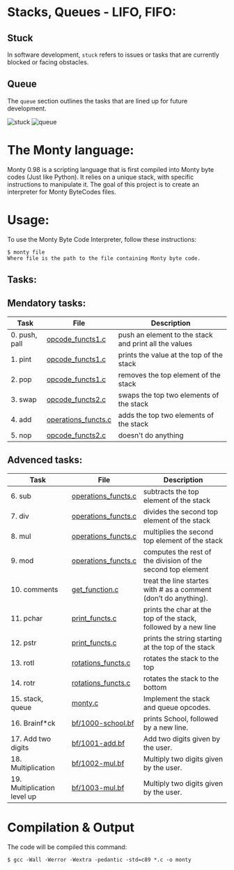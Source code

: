 # Stacks, Queues - LIFO, FIFO:
## Stuck
In software development, `stuck` refers to issues or tasks that are currently blocked or facing obstacles. 

## Queue
The `queue` section outlines the tasks that are lined up for future development. 

<img src="https://techvidvan.com/tutorials/wp-content/uploads/sites/2/2021/07/Insertion-in-Stack.jpg" alt = "stuck"/>
<img src="https://techvidvan.com/tutorials/wp-content/uploads/sites/2/2021/07/Inserting-an-element-into-the-queue.jpg" alt = "queue" />

#  The Monty language: 
Monty 0.98 is a scripting language that is first compiled into Monty byte codes (Just like Python). It relies on a unique stack, with specific instructions to manipulate it. The goal of this project is to create an interpreter for Monty ByteCodes files.

# Usage:
To use the Monty Byte Code Interpreter, follow these instructions:
```
$ monty file
Where file is the path to the file containing Monty byte code.
```
## Tasks:
## Mendatory tasks:
| Task                         | File                                        | Description                                           |
| ---------------------------- | ------------------------------------------- | ----------------------------------------------------- |
| 0. push, pall                | [opcode_functs1.c](./opcode_functs1.c)      | push an element to the stack and print all the values |
| 1. pint                      | [opcode_functs1.c](./opcode_functs1.c)      | prints the value at the top of the stack              |
| 2. pop                       | [opcode_functs1.c](./opcode_functs1.c)      | removes the top element of the stack                  |
| 3. swap                      | [opcode_functs2.c](./opcode_functs2.c)      | swaps the top two elements of the stack               |
| 4. add                       | [operations_functs.c](./operations_functs.c)| adds the top two elements of the stack                |
| 5. nop                       | [opcode_functs2.c](./opcode_functs2.c)      | doesn't do anything                                   |

## Advenced tasks:
| Task                         | File                                               | Description                                                    |
| ---------------------------- | -------------------------------------------------- | -------------------------------------------------------------- |
| 6. sub                       | [operations_functs.c](./operations_functs.c)       | subtracts the top element of the stack                         |
| 7. div                       | [operations_functs.c](./operations_functs.c)       | divides the second top element of the stack                    |
| 8. mul                       | [operations_functs.c](./operations_functs.c)       | multiplies the second top element of the stack                 |
| 9. mod                       | [operations_functs.c](./operations_functs.c)       | computes the rest of the division of the second top element    |
| 10. comments                 | [get_function.c](./get_function.c)                 | treat the line startes with # as a comment (don’t do anything).|
| 11. pchar                    | [print_functs.c](./print_functs.c)                 | prints the char at the top of the stack, followed by a new line|
| 12. pstr                     | [print_functs.c](./print_functs.c)                 | prints the string starting at the top of the stack             |
| 13. rotl                     | [rotations_functs.c](./rotations_functs.c)         | rotates the stack to the top                                   |
| 14. rotr                     | [rotations_functs.c](./rotations_functs.c)         | rotates the stack to the bottom                                |
| 15. stack, queue             | [monty.c](./monty.c)                               | Implement the stack and queue opcodes.                         |
| 16. Brainf*ck                | [bf/1000-school.bf](./bf/1000-school.bf)           |  prints School, followed by a new line.                        |
| 17. Add two digits           | [bf/1001-add.bf](./bf/1001-add.bf)                 | Add two digits given by the user.                              |
| 18. Multiplication           | [bf/1002-mul.bf](./bf/1002-mul.bf)                 | Multiply two digits given by the user.                         |
| 19. Multiplication level up  | [bf/1003-mul.bf](./bf/10023-mul.bf)                | Multiply two digits given by the user.                         |

# Compilation & Output
The code will be compiled this command:
```
$ gcc -Wall -Werror -Wextra -pedantic -std=c89 *.c -o monty
```
